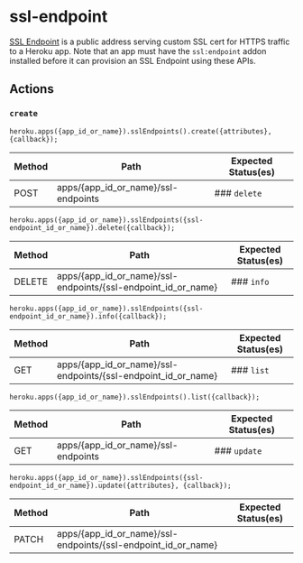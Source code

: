 # ssl-endpoint

[SSL Endpoint](https://devcenter.heroku.com/articles/ssl-endpoint) is a public address serving custom SSL cert for HTTPS traffic to a Heroku app. Note that an app must have the `ssl:endpoint` addon installed before it can provision an SSL Endpoint using these APIs.

## Actions

### `create`

`heroku.apps({app_id_or_name}).sslEndpoints().create({attributes}, {callback});`

Method | Path | Expected Status(es)
--- | --- | ---
POST | apps/{app_id_or_name}/ssl-endpoints | ### `delete`

`heroku.apps({app_id_or_name}).sslEndpoints({ssl-endpoint_id_or_name}).delete({callback});`

Method | Path | Expected Status(es)
--- | --- | ---
DELETE | apps/{app_id_or_name}/ssl-endpoints/{ssl-endpoint_id_or_name} | ### `info`

`heroku.apps({app_id_or_name}).sslEndpoints({ssl-endpoint_id_or_name}).info({callback});`

Method | Path | Expected Status(es)
--- | --- | ---
GET | apps/{app_id_or_name}/ssl-endpoints/{ssl-endpoint_id_or_name} | ### `list`

`heroku.apps({app_id_or_name}).sslEndpoints().list({callback});`

Method | Path | Expected Status(es)
--- | --- | ---
GET | apps/{app_id_or_name}/ssl-endpoints | ### `update`

`heroku.apps({app_id_or_name}).sslEndpoints({ssl-endpoint_id_or_name}).update({attributes}, {callback});`

Method | Path | Expected Status(es)
--- | --- | ---
PATCH | apps/{app_id_or_name}/ssl-endpoints/{ssl-endpoint_id_or_name} | 